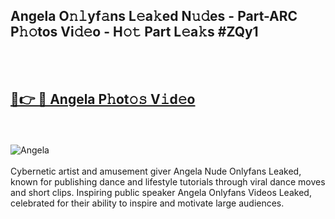 <h2>Angela O𝚗𝚕yf𝚊ns L𝚎a𝚔ed N𝚞𝚍es - Part-ARC P𝚑𝚘tos Vi𝚍𝚎o - H𝚘𝚝 Part L𝚎a𝚔s #ZQy1</h2>
<br>
<br>
<h2><a href="https://sinosizo.online/live/video.php?q=angela">🔗👉 🔴 Angela P𝚑ot𝚘𝚜 V𝚒d𝚎o</a></h2>
<br>
<br>
<a href="https://sinosizo.online/live/video.php?q=angela" rel="nofollow" data-target="animated-image.originalLink"><img src="https://i.imgur.com/0qMVB7G.gif" alt="Angela" style="max-width: 100%; display: inline-block;" data-target="animated-image.originalImage"></a>
</div>
<br>
<br>
Cybernetic artist and amusement giver Angela Nude Onlyfans Leaked, known for publishing dance and lifestyle tutorials through viral dance moves and short clips. Inspiring public speaker Angela Onlyfans Videos Leaked, celebrated for their ability to inspire and motivate large audiences.  
<br>